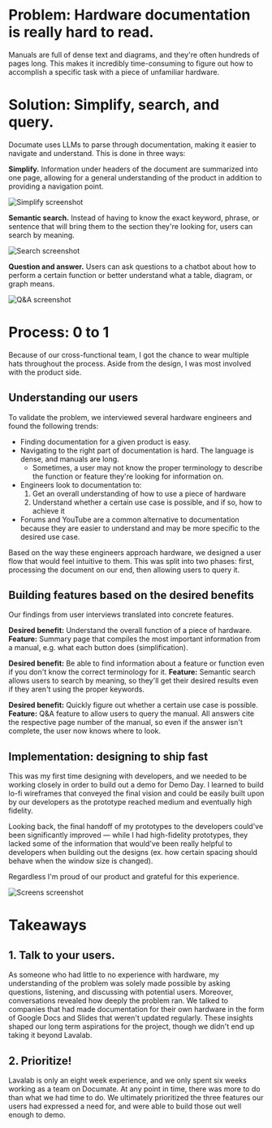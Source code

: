 # Problem: Hardware documentation is really hard to read.

Manuals are full of dense text and diagrams, and they're often hundreds of pages long. This makes it incredibly time-consuming to figure out how to accomplish a specific task with a piece of unfamiliar hardware.

# Solution: Simplify, search, and query.

Documate uses LLMs to parse through documentation, making it easier to navigate and understand. This is done in three ways:

**Simplify.** Information under headers of the document are summarized into one page, allowing for a general understanding of the product in addition to providing a navigation point.

![Simplify screenshot](/assets/documate/simplify.png)

**Semantic search.** Instead of having to know the exact keyword, phrase, or sentence that will bring them to the section they're looking for, users can search by meaning.

![Search screenshot](/assets/documate/search.png)

**Question and answer.** Users can ask questions to a chatbot about how to perform a certain function or better understand what a table, diagram, or graph means.

![Q&A screenshot](/assets/documate/qa.png)

# Process: 0 to 1

Because of our cross-functional team, I got the chance to wear multiple hats throughout the process. Aside from the design, I was most involved with the product side.

## Understanding our users

To validate the problem, we interviewed several hardware engineers and found the following trends:

- Finding documentation for a given product is easy.
- Navigating to the right part of documentation is hard. The language is dense, and manuals are long.
  - Sometimes, a user may not know the proper terminology to describe the function or feature they're looking for information on.
- Engineers look to documentation to:
  1. Get an overall understanding of how to use a piece of hardware
  2. Understand whether a certain use case is possible, and if so, how to achieve it
- Forums and YouTube are a common alternative to documentation because they are easier to understand and may be more specific to the desired use case.

Based on the way these engineers approach hardware, we designed a user flow that would feel intuitive to them. This was split into two phases: first, processing the document on our end, then allowing users to query it.

## Building features based on the desired benefits

Our findings from user interviews translated into concrete features.

**Desired benefit:** Understand the overall function of a piece of hardware. 
**Feature:** Summary page that compiles the most important information from a manual, e.g. what each button does (simplification).

**Desired benefit:** Be able to find information about a feature or function even if you don't know the correct terminology for it.
**Feature:** Semantic search allows users to search by meaning, so they'll get their desired results even if they aren't using the proper keywords.

**Desired benefit:** Quickly figure out whether a certain use case is possible.
**Feature:** Q&A feature to allow users to query the manual. All answers cite the respective page number of the manual, so even if the answer isn't complete, the user now knows where to look.

## Implementation: designing to ship fast

This was my first time designing with developers, and we needed to be working closely in order to build out a demo for Demo Day. I learned to build lo-fi wireframes that conveyed the final vision and could be easily built upon by our developers as the prototype reached medium and eventually high fidelity.

Looking back, the final handoff of my prototypes to the developers could've been significantly improved — while I had high-fidelity prototypes, they lacked some of the information that would've been really helpful to developers when building out the designs (ex. how certain spacing should behave when the window size is changed).

Regardless I'm proud of our product and grateful for this experience.

![Screens screenshot](/assets/documate/screens.png)

# Takeaways

## 1. Talk to your users.

As someone who had little to no experience with hardware, my understanding of the problem was solely made possible by asking questions, listening, and discussing with potential users. Moreover, conversations revealed how deeply the problem ran. We talked to companies that had made documentation for their own hardware in the form of Google Docs and Slides that weren't updated regularly. These insights shaped our long term aspirations for the project, though we didn't end up taking it beyond Lavalab.

## 2. Prioritize!

Lavalab is only an eight week experience, and we only spent six weeks working as a team on Documate. At any point in time, there was more to do than what we had time to do. We ultimately prioritized the three features our users had expressed a need for, and were able to build those out well enough to demo.